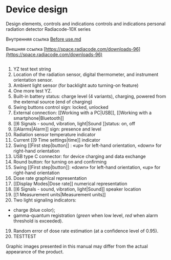 # Device design

Design elements, controls and indications controls and indications personal radiation detector Radiacode-10X series

Внутренняя ссылка [Before use.md](<Radiacode-10X series/Before use.md> "mention")

Внешняя ссылка [https://space.radiacode.com/downloads-96](https://space.radiacode.com/downloads-96)



<figure><img src="./about4.png" alt=""><figcaption></figcaption></figure>

1. YZ test text string
2. Location of the radiation sensor, digital thermometer, and instrument orientation sensor.
3. Ambient light sensor (for backlight auto turning-on feature)
4. One more test YZ.
5. Built-in battery status: charge level (4 variants), charging, powered from the external source (end of charging)
6. Swing buttons control sign: locked, unlocked
7. External connection: \[\[Working with a PC|USB]], \[\[Working with a smartphone|Bluetooth]]
8. \[\[6 Signals - sound, vibration, light|Sound ]]status: on, off
9. \[\[Alarms|Alarm]] sign: presence and level
10. Radiation sensor temperature indicator
11. Current \[\[9 Time settings|time]] indicator
12. Swing \[\[First step|button]] : «up» for left-hand orientation, «down» for right-hand orientation
13. USB type C connector: for device charging and data exchange
14. Round button: for turning on and confirming
15. Swing \[\[First step|button]]: «down» for left-hand orientation, «up» for right-hand orientation
16. Dose rate graphical representation
17. \[\[Display Modes|Dose rate]] numerical representation
18. \[\[6 Signals - sound, vibration, light|Sound]] speaker location
19. \[\[1 Measurement units|Measurement units]]
20. Two light signaling indicators:

* charge (blue color);
* gamma-quantum registration (_green_ when low level, _red_ when alarm threshold is exceeded).

19. Random error of dose rate estimation (at a confidence level of 0.95).
20. TESTTEST

Graphic images presented in this manual may differ from the actual appearance of the product.

&#x20;
